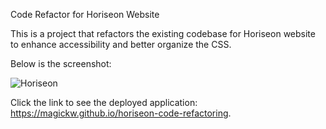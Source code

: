 Code Refactor for Horiseon Website

This is a project that refactors the existing codebase for Horiseon website to enhance accessibility and better organize the CSS.

Below is the screenshot:

![Horiseon](https://github.com/magickw/horiseon-code-refactoring/blob/main/assets/images/01-html-css-git-homework-demo.png?raw=true)

Click the link to see the deployed application: https://magickw.github.io/horiseon-code-refactoring.